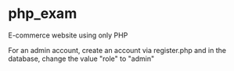 # php_exam
 E-commerce website using only PHP

 For an admin account, create an account via register.php and in the database, change the value "role" to "admin"
